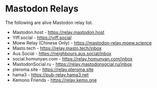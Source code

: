 # Mastodon Relays

The following are alive Mastodon relay list.

- Mastodon.host - https://relay.mastodon.host
- Yiff.social - https://yiff.social
- Moew Relay (Chinese Only) - https://mastodon-relay.moew.science
- Masto.tech - https://relay.masto.tech/inbox
- Aus.Social - https://neighbours.aus.social/inbox
- social.homunyan.com - https://relay.homunyan.com/inbox
- MastodonSocial.ru - https://relay.mastodonsocial.ru/inbox
- pleroma.site - https://relay.pleroma.site
- hama3 - https://pub-relay.hama3.net
- Kemono Friends - https://relay.kemo.one
